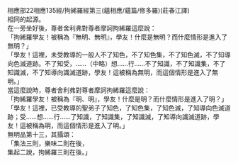 相應部22相應135經/拘絺羅經第三(蘊相應/蘊篇/修多羅)(莊春江譯)  
相同的起源。  
在一旁坐好後，尊者舍利弗對尊者摩訶拘絺羅這麼說：  
「拘絺羅學友！被稱為『無明、無明』，學友！什麼是無明？而什麼情形是進入了無明？」  
「學友！這裡，未受教導的一般人不了知色，不了知色集，不了知色滅，不了知導向色滅道跡。不了知受，……（中略）想……行……不了知識，不了知識集，不了知識滅，不了知導向識滅道跡，學友！這被稱為無明，而這個情形是進入了無明。」  
當這麼說時，尊者舍利弗對尊者摩訶拘絺羅這麼說：  
「拘絺羅學友！被稱為『明、明』，學友！什麼是明？而什麼情形是進入了明？」  
「學友！這裡，已受教導的聖弟子了知色，了知色集，了知色滅，了知導向色滅道跡；受……想……行……了知識，了知識集，了知識滅，了知導向識滅道跡，學友！這被稱為明，而這個情形是進入了明。」  
無明品第十三，其攝頌：  
「集法三則，樂味二則在後，  
集起二說，拘絺羅三則在後。」  
  
  

